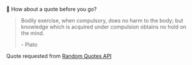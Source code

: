 📣 How about a quote before you go?

> Bodily exercise, when compulsory, does no harm to the body; but knowledge which is acquired under compulsion obtains no hold on the mind.
>
> <p>- Plato</p>

Quote requested from [Random Quotes API](https://github.com/lukePeavey/quotable)
